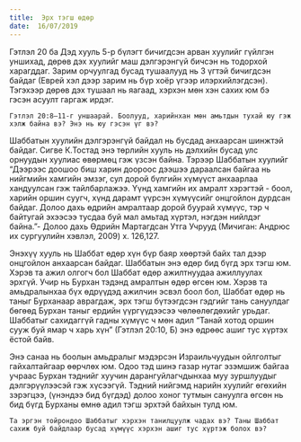 ```yaml
---
title:  Эрх тэгш өдөр
date:  16/07/2019
---
```


Гэтлэл 20 ба Дэд хууль 5-р бүлэгт бичигдсэн арван хуулийг гүйлгэн уншихад, дөрөв дэх хуулийг маш дэлгэрэнгүй бичсэн нь тодорхой харагддаг. Зарим орчуулгад бусад тушаалууд нь 3 үгтэй бичигдсэн байдаг (Еврей хэл дээр зарим нь бүр хоёр үгээр илэрхийлэгдсэн). Тэгэхээр дөрөв дэх тушаал нь яагаад, хэрхэн мөн хэн сахих юм бэ гэсэн асуулт гаргаж ирдэг.

`Гэтлэл 20:8–11-г уншаарай. Боолууд, харийнхан мөн амьтдын тухай юу гэж хэлж байна вэ? Энэ нь юу гэсэн үг вэ?`

Шаббатын хуулийн дэлгэрэнгүй байдал нь бусдад анхаарсан шинжтэй байдаг. Сигве К.Тостад энэ төрлийн хууль нь дэлхийн бусад улс орнуудын хуулиас өвөрмөц гэж үзсэн байна. Тэрээр Шаббатын хуулийг “Дээрээс доошоо биш харин доороос дээшээ дараалсан байгаа нь нийгмийн хамгийн эмзэг, сул дорой бүлгийн хүмүүст анхаарлаа хандуулсан гэж тайлбарлажээ. Үүнд хамгийн их амралт хэрэгтэй - боол, харийн оршин суугч, хүнд дарамт үүрсэн хүмүүсийг онцгойлон дурдсан байдаг. Долоо дахь өдрийн амралтаар дорой буурай хүмүүс, тэр ч байтугай эхээсээ тусдаа буй мал амьтад хүртэл, нэгдэн нийлдэг байна.”- Долоо дахь Өдрийн Мартагдсан Утга Учрууд (Мичиган: Андрюс их сургуулийн хэвлэл, 2009) х. 126,127.

Энэхүү хууль нь Шаббат өдөр хүн бүр баяр хөөртэй байх тал дээр онцгойлон анхаарсан байдаг. Шаббатын энэ өдөр бид бүгд эрх тэгш юм. Хэрэв та ажил олгогч бол Шаббат өдөр ажилтнуудаа ажиллуулах эрхгүй. Учир нь Бурхан тэдэнд амралтын өдөр өгсөн юм. Хэрэв та амьдралынхаа бүх өдрүүдэд ажилчин эсвэл боол бол, Шаббат өдөр нь таныг Бурханаар аврагдаж, эрх тэгш бүтээгдсэн гэдгийг тань сануулдаг бөгөөд Бурхан таныг ердийн үүргүүдээсээ чөлөөлөгдөхийг урьдаг. Шаббатыг сахидаггүй гадны хүмүүс ч мөн адил “Танай хотод оршин сууж буй ямар ч харь хүн” (Гэтлэл 20:10, Б) энэ өдрөөс ашиг тус хүртэх ёстой байв.

Энэ санаа нь боолын амьдралыг мэдэрсэн Израильчуудын ойлголтыг гайхалтайгаар өөрчлөх юм. Одоо тэд шинэ газар нутаг эзэмшиж байгаа учраас Бурхан тэднийг хуучин дарангуйлагчдынхаа муу зуршлуудыг дэлгэрүүлээсэй гэж хүсээгүй. Тэдний нийгэмд нарийн хуулийг өгөхийн зэрэгцээ, (үнэндээ бид бүгдэд) долоо хоног тутмын сануулга өгсөн нь бид бүгд Бурханы өмнө адил тэгш эрхтэй байхын тулд юм.

`Та эргэн тойрондоо Шаббатыг хэрхэн танилцуулж чадах вэ? Таны Шаббат сахиж буй байдлаар бусад хүмүүс хэрхэн ашиг тус хүртэж болох вэ?`